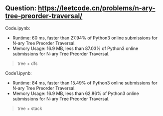 ## Question: https://leetcode.cn/problems/n-ary-tree-preorder-traversal/

Code.ipynb:
* Runtime: 60 ms, faster than 27.94% of Python3 online submissions for N-ary Tree Preorder Traversal.
* Memory Usage: 16.9 MB, less than 87.03% of Python3 online submissions for N-ary Tree Preorder Traversal.
> tree + dfs

Code1.ipynb:
* Runtime: 84 ms, faster than 15.49% of Python3 online submissions for N-ary Tree Preorder Traversal.
* Memory Usage: 16.9 MB, less than 62.86% of Python3 online submissions for N-ary Tree Preorder Traversal.
> tree + stack

